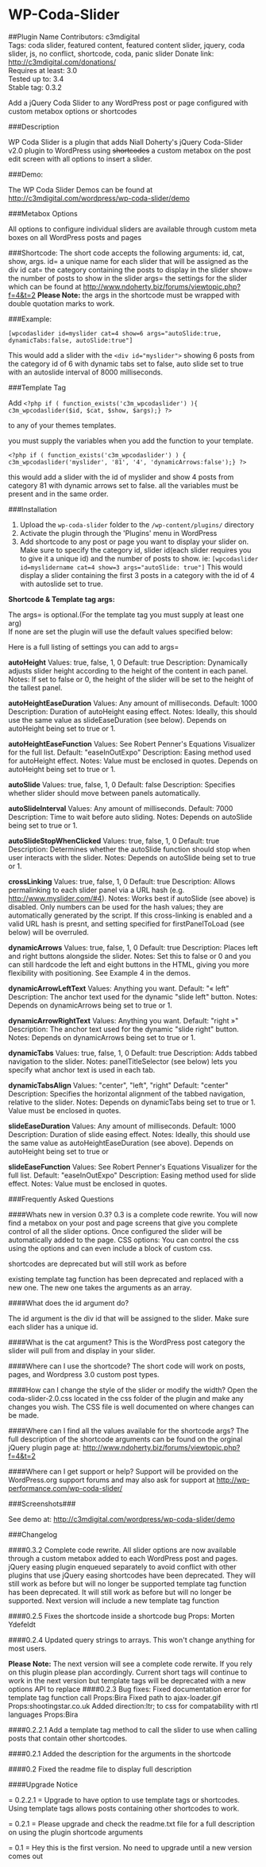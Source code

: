 WP-Coda-Slider
=======================
##Plugin Name
Contributors: c3mdigital  
Tags: coda slider, featured content, featured content slider, jquery, coda slider, js, no conflict, shortcode, coda, panic slider
Donate link: http://c3mdigital.com/donations/  
Requires at least: 3.0  
Tested up to: 3.4  
Stable tag: 0.3.2  

Add a jQuery Coda Slider to any WordPress post or page configured with custom metabox options or shortcodes  

###Description

WP Coda Slider is a plugin that adds Niall Doherty's jQuery Coda-Slider v2.0 plugin to WordPress using <del>shortcodes</del> a custom metabox on the post edit screen with all options to insert a slider. 

###Demo:

The WP Coda Slider Demos can be found at http://c3mdigital.com/wordpress/wp-coda-slider/demo

###Metabox Options

All options to configure individual sliders are available through custom meta boxes on all WordPress posts and pages

###Shortcode:
The short code accepts the following arguments: id, cat, show, args.
id= a unique name for each slider that will be assigned as the div id
cat= the category containing the posts to display in the slider
show= the number of posts to show in the slider
args= the settings for the slider which can be found at http://www.ndoherty.biz/forums/viewtopic.php?f=4&t=2
**Please Note:** the args in the shortcode must be wrapped with double quotation marks to work. 

###Example:

`[wpcodaslider id=myslider cat=4 show=6 args="autoSlide:true, dynamicTabs:false, autoSlide:true"]`

This would add a slider with the `<div id="myslider">` showing 6 posts from the category id of 6 with dynamic tabs set to false, auto slide set to true with an autoslide interval of 8000 milliseconds.

###Template Tag

Add `<?php if ( function_exists('c3m_wpcodaslider') ){ 
               c3m_wpcodaslider($id, $cat, $show, $args);} ?>` 

to any of your themes templates.

you must supply the variables when you add the function to your template. 

`<?php if ( function_exists('c3m_wpcodaslider') ) {  
               c3m_wpcodaslider('myslider', '81', '4', 'dynamicArrows:false');} ?>`

this would add a slider with the id of myslider and show 4 posts from category 81 with dynamic arrows set to false.
all the variables must be present and in the same order.


###Installation

1. Upload the `wp-coda-slider` folder to the `/wp-content/plugins/` directory
2. Activate the plugin through the 'Plugins' menu in WordPress
3. Add shortcode to any post or page you want to display your slider on. Make sure to specify the category id, slider id(each slider requires you to give it a unique id) and the number of posts to show.
ie: `[wpcodaslider id=myslidername cat=4 show=3 args="autoSlide: true"]` This would display a slider containing the first 3 posts in a category with the id of 4 with autoslide set to true.

**Shortcode & Template tag args:**

The args= is optional.(For the template tag you must supply at least one arg)  
If none are set the plugin will use the default values specified below:

Here is a full listing of settings you can add to args=

**autoHeight**
Values: true, false, 1, 0
Default: true
Description: Dynamically adjusts slider height according to the height of the content in each panel.
Notes: If set to false or 0, the height of the slider will be set to the height of the tallest panel.

**autoHeightEaseDuration**
Values: Any amount of milliseconds.
Default: 1000
Description: Duration of autoHeight easing effect.
Notes: Ideally, this should use the same value as slideEaseDuration (see below). Depends on autoHeight being set to true or 1.

**autoHeightEaseFunction**
Values: See Robert Penner's Equations Visualizer for the full list.
Default: "easeInOutExpo"
Description: Easing method used for autoHeight effect.
Notes: Value must be enclosed in quotes. Depends on autoHeight being set to true or 1.

**autoSlide**
Values: true, false, 1, 0
Default: false
Description: Specifies whether slider should move between panels automatically.

**autoSlideInterval**
Values: Any amount of milliseconds.
Default: 7000
Description: Time to wait before auto sliding.
Notes: Depends on autoSlide being set to true or 1.

**autoSlideStopWhenClicked**
Values: true, false, 1, 0
Default: true
Description: Determines whether the autoSlide function should stop when user interacts with the slider.
Notes: Depends on autoSlide being set to true or 1.

**crossLinking**
Values: true, false, 1, 0
Default: true
Description: Allows permalinking to each slider panel via a URL hash (e.g. http://www.myslider.com/#4).
Notes: Works best if autoSlide (see above) is disabled. Only numbers can be used for the hash values; they are automatically generated by the script. If this cross-linking is enabled and a valid URL hash is presnt, and setting specified for firstPanelToLoad (see below) will be overruled.

**dynamicArrows**
Values: true, false, 1, 0
Default: true
Description: Places left and right buttons alongside the slider.
Notes: Set this to false or 0 and you can still hardcode the left and eight buttons in the HTML, giving you more flexibility with positioning. See Example 4 in the demos.

**dynamicArrowLeftText**
Values: Anything you want.
Default: "&#171; left"
Description: The anchor text used for the dynamic "slide left" button.
Notes: Depends on dynamicArrows being set to true or 1.

**dynamicArrowRightText**
Values: Anything you want.
Default: "right &#187;"
Description: The anchor text used for the dynamic "slide right" button.
Notes: Depends on dynamicArrows being set to true or 1.

**dynamicTabs**
Values: true, false, 1, 0
Default: true
Description: Adds tabbed navigation to the slider.
Notes: panelTitleSelector (see below) lets you specify what anchor text is used in each tab.

**dynamicTabsAlign**
Values: "center", "left", "right"
Default: "center"
Description: Specifies the horizontal alignment of the tabbed navigation, relative to the slider.
Notes: Depends on dynamicTabs being set to true or 1. Value must be enclosed in quotes.

**slideEaseDuration**
Values: Any amount of milliseconds.
Default: 1000
Description: Duration of slide easing effect.
Notes: Ideally, this should use the same value as autoHeightEaseDuration (see above). Depends on autoHeight being set to true or 

**slideEaseFunction**
Values: See Robert Penner's Equations Visualizer for the full list.
Default: "easeInOutExpo"
Description: Easing method used for slide effect.
Notes: Value must be enclosed in quotes.

###Frequently Asked Questions

####Whats new in version 0.3?
0.3 is a complete code rewrite. You will now find a metabox on your post and page screens that give you complete control of all the slider options.  Once configured the slider will be automatically added to the page.
CSS options:  You can control the css using the options and can even include a block of custom css.

shortcodes are deprecated but will still work as before

existing template tag function has been deprecated and replaced with a new one.  The new one takes the arguments as an array.

####What does the id argument do?

The id argument is the div id that will be assigned to the slider.  Make sure each slider has a unique id.

####What is the cat argument?
This is the WordPress post category the slider will pull from and display in your slider.

####Where can I use the shortcode?
The short code will work on posts, pages, and Wordpress 3.0 custom post types.

####How can I change the style of the slider or modify the width?
Open the coda-slider-2.0.css located in the css folder of the plugin and make any changes you wish.  The CSS file is well documented on where changes can be made.

####Where can I find all the values available for the shortcode args?
The full description of the shortcode arguments can be found on the orginal jQuery plugin page at: http://www.ndoherty.biz/forums/viewtopic.php?f=4&t=2

####Where can I get support or help?
Support will be provided on the WordPress.org support forums and may also ask for support at http://wp-performance.com/wp-coda-slider/

###Screenshots###

See demo at:   http://c3mdigital.com/wordpress/wp-coda-slider/demo

###Changelog

####0.3.2
Complete code rewrite.  All slider options are now available through a custom metabox added to each WordPress post and pages.
jQuery easing plugin enqueued separately to avoid conflict with other plugins that use jQuery easing
shortcodes have been deprecated.  They will still work as before but will no longer be supported
template tag function has been deprecated.  It will still work as before but will no longer be supported.  Next version will include a new template tag function

####0.2.5
Fixes the shortcode inside a shortcode bug
Props:  Morten Ydefeldt

####0.2.4
Updated query strings to arrays.  This won't change anything for most users.

**Please Note:** The next version will see a complete code rerwite.  If you rely on this plugin please plan accordingly.  Current short tags will continue to work in the next version but template tags will be deprecated with a new options API to replace
####0.2.3
Bug fixes:
Fixed documentation error for template tag function call Props:Bira
Fixed path to ajax-loader.gif Props:shootingstar.co.uk
Added direction:ltr; to css for compatability with rtl languages Props:Bira 

####0.2.2.1
Add a template tag method to call the slider to use when calling posts that contain other shortcodes.  

####0.2.1
Added the description for the arguments in the shortcode

####0.2
Fixed the readme file to display full description


####Upgrade Notice

= 0.2.2.1 =
Upgrade to have option to use template tags or shortcodes.  Using template tags allows posts containing other shortcodes to work.

= 0.2.1 =
Please upgrade and check the readme.txt file for a full description on using the plugin shortcode arguments

= 0.1 =
Hey this is the first version.  No need to upgrade until a new version comes out
